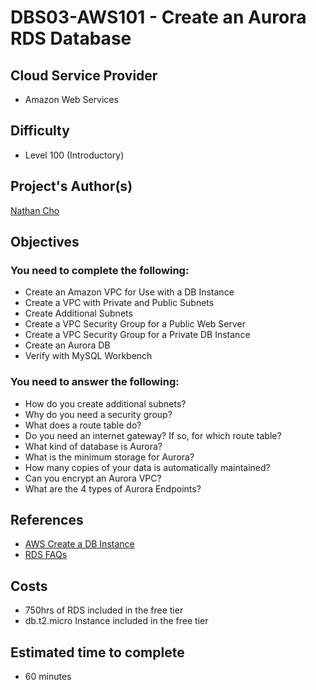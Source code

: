 # DBS03-AWS101 - Create an Aurora RDS Database

## Cloud Service Provider
- Amazon Web Services

## Difficulty
- Level 100 (Introductory)

## Project's Author(s)
[Nathan Cho](https://twitter.com/hatchcanon)

## Objectives

### You need to complete the following:
- Create an Amazon VPC for Use with a DB Instance 
- Create a VPC with Private and Public Subnets
- Create Additional Subnets
- Create a VPC Security Group for a Public Web Server
- Create a VPC Security Group for a Private DB Instance
- Create an Aurora DB
- Verify with MySQL Workbench


### You need to answer the following:
- How do you create additional subnets?
- Why do you need a security group?
- What does a route table do?
- Do you need an internet gateway? If so, for which route table?
- What kind of database is Aurora?
- What is the minimum storage for Aurora?
- How many copies of your data is automatically maintained?
- Can you encrypt an Aurora VPC?
- What are the 4 types of Aurora Endpoints?


## References
- [AWS Create a DB Instance](https://docs.aws.amazon.com/AmazonRDS/latest/UserGuide/CHAP_Tutorials.WebServerDB.CreateDBInstance.html)
- [RDS FAQs](https://aws.amazon.com/rds/faqs/)

## Costs
- 750hrs of RDS included in the free tier
- db.t2.micro Instance included in the free tier

## Estimated time to complete
- 60 minutes
